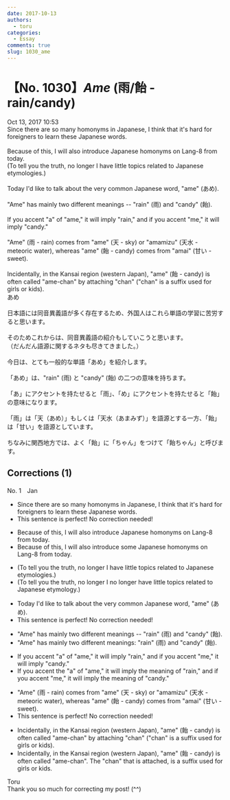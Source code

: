 ```yaml
---
date: 2017-10-13
authors:
  - toru
categories:
  - Essay
comments: true
slug: 1030_ame
---
```


# 【No. 1030】<strong><em>Ame</strong></em> (雨/飴 - rain/candy)
<div class="date">Oct 13, 2017 10:53</div>
<div id="post"><div id="body_show_ori">
Since there are so many homonyms in Japanese, I think that it's hard for foreigners to learn these Japanese words.<br/><br/>Because of this, I will also introduce Japanese homonyms on Lang-8 from today.<br/>(To tell you the truth, no longer I have little topics related to Japanese etymologies.)<br/><br/>Today I'd like to talk about the very common Japanese word, "ame" (あめ).<br/><br/>"Ame" has mainly two different meanings -- "rain" (雨) and "candy" (飴).<br/><br/>If you accent "a" of "ame," it will imply "rain," and if you accent "me," it will imply "candy."<br/><br/>"Ame" (雨 - rain) comes from "ame" (天 - sky) or "amamizu" (天水 - meteoric water), whereas "ame" (飴 - candy) comes from "amai" (甘い - sweet).<br/><br/>Incidentally, in the Kansai region (western Japan), "ame" (飴 - candy) is often called "ame-chan" by attaching "chan" ("chan" is a suffix used for girls or kids).
</div></div>

<!-- more -->

<div id="post_ja"><div id="body_show_mo">
あめ<br/><br/>日本語には同音異義語が多く存在するため、外国人はこれら単語の学習に苦労すると思います。<br/><br/>そのためこれからは、同音異義語の紹介もしていこうと思います。<br/>（だんだん語源に関するネタも尽きてきました。）<br/><br/>今日は、とても一般的な単語「あめ」を紹介します。<br/><br/>「あめ」は、"rain" (雨) と "candy" (飴) の二つの意味を持ちます。<br/><br/>「あ」にアクセントを持たせると「雨」、「め」にアクセントを持たせると「飴」の意味になります。<br/><br/>「雨」は「天（あめ）」もしくは「天水（あまみず）」を語源とする一方、「飴」は「甘い」を語源としています。<br/><br/>ちなみに関西地方では、よく「飴」に「ちゃん」をつけて「飴ちゃん」と呼びます。
</div></div>

## Corrections (1)
<div id="block"><div class="first_name"> No. 1　<span class="just_name">Jan</span></div><div id="block2">
<ul class="correction_field">
<li class="incorrect">Since there are so many homonyms in Japanese, I think that it's hard for foreigners to learn these Japanese words.</li>
<li class="corrected perfect">This sentence is perfect! No correction needed!</li>
</ul>
<ul class="correction_field">
<li class="incorrect">Because of this, I will also introduce Japanese homonyms on Lang-8 from today.</li>
<li class="corrected correct">
Because of this, I will <span class="sline">also</span> introduce some Japanese homonyms on Lang-8 <span class="sline">from </span>today.
</li>
</ul>
<ul class="correction_field">
<li class="incorrect">(To tell you the truth, no longer I have little topics related to Japanese etymologies.)</li>
<li class="corrected correct">
(To tell you the truth, <span class="sline">no longer </span>I no longer have little topics related to Japanese etymology.)
</li>
</ul>
<ul class="correction_field">
<li class="incorrect">Today I'd like to talk about the very common Japanese word, "ame" (あめ).</li>
<li class="corrected perfect">This sentence is perfect! No correction needed!</li>
</ul>
<ul class="correction_field">
<li class="incorrect">"Ame" has mainly two different meanings -- "rain" (雨) and "candy" (飴).</li>
<li class="corrected correct">
"Ame" has mainly two different meanings: "rain" (雨) and "candy" (飴).
</li>
</ul>
<ul class="correction_field">
<li class="incorrect">If you accent "a" of "ame," it will imply "rain," and if you accent "me," it will imply "candy."</li>
<li class="corrected correct">
If you accent the "a" of "ame," it will imply the meaning of "rain," and if you accent "me," it will imply the meaning of "candy."
</li>
</ul>
<ul class="correction_field">
<li class="incorrect">"Ame" (雨 - rain) comes from "ame" (天 - sky) or "amamizu" (天水 - meteoric water), whereas "ame" (飴 - candy) comes from "amai" (甘い - sweet).</li>
<li class="corrected perfect">This sentence is perfect! No correction needed!</li>
</ul>
<ul class="correction_field">
<li class="incorrect">Incidentally, in the Kansai region (western Japan), "ame" (飴 - candy) is often called "ame-chan" by attaching "chan" ("chan" is a suffix used for girls or kids).</li>
<li class="corrected correct">
Incidentally, in the Kansai region (western Japan), "ame" (飴 - candy) is often called "ame-chan". The "chan" that is attached, is a suffix used for girls or kids. 
</li>
</ul>
</div><div class="name"><span class="just_name">Toru</span><br>
Thank you so much for correcting my post! (^^)
</div>
</div>
